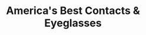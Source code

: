 ---
title: "America's Best Contacts & Eyeglasses"
url: /columbia/americas-best-contacts-und-eyeglasses-forest-drive/
shop: Optiker
---